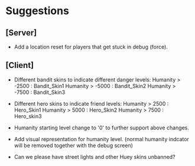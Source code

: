 Suggestions
===========

[Server]
--------

* Add a location reset for players that get stuck in debug (force). 

[Client]
--------

* Different bandit skins to indicate different danger levels:
	Humanity > -2500 : Bandit_Skin1
	Humanity > -5000 : Bandit_Skin2
	Humanity > -7500 : Bandit_Skin3

* Different hero skins to indicate friend levels:
	Humanity > 2500 : Hero_Skin1
	Humanity > 5000 : Hero_Skin2
	Humanity > 7500 : Hero_skin3

* Humanity starting level change to '0' to further support above changes.

* Add visual representation for humanity level. (normal humanity indcator will be removed together with the debug screen)
* Can we please have street lights and other Huey skins unbanned?
